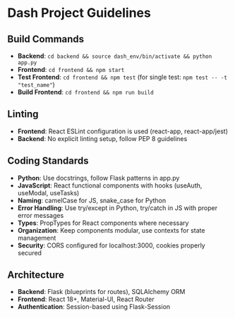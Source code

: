 # Dash Project Guidelines

## Build Commands
- **Backend**: `cd backend && source dash_env/bin/activate && python app.py`
- **Frontend**: `cd frontend && npm start`
- **Test Frontend**: `cd frontend && npm test` (for single test: `npm test -- -t "test_name"`)
- **Build Frontend**: `cd frontend && npm run build`

## Linting
- **Frontend**: React ESLint configuration is used (react-app, react-app/jest)
- **Backend**: No explicit linting setup, follow PEP 8 guidelines

## Coding Standards
- **Python**: Use docstrings, follow Flask patterns in app.py
- **JavaScript**: React functional components with hooks (useAuth, useModal, useTasks)
- **Naming**: camelCase for JS, snake_case for Python
- **Error Handling**: Use try/except in Python, try/catch in JS with proper error messages
- **Types**: PropTypes for React components where necessary
- **Organization**: Keep components modular, use contexts for state management
- **Security**: CORS configured for localhost:3000, cookies properly secured

## Architecture
- **Backend**: Flask (blueprints for routes), SQLAlchemy ORM
- **Frontend**: React 18+, Material-UI, React Router
- **Authentication**: Session-based using Flask-Session